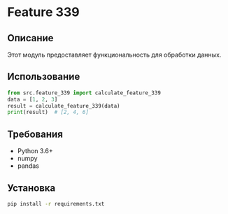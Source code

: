 # Feature 339
## Описание
Этот модуль предоставляет функциональность для обработки данных.
## Использование
```python
from src.feature_339 import calculate_feature_339
data = [1, 2, 3]
result = calculate_feature_339(data)
print(result)  # [2, 4, 6]
```
## Требования
- Python 3.6+
- numpy
- pandas
## Установка
```bash
pip install -r requirements.txt
```